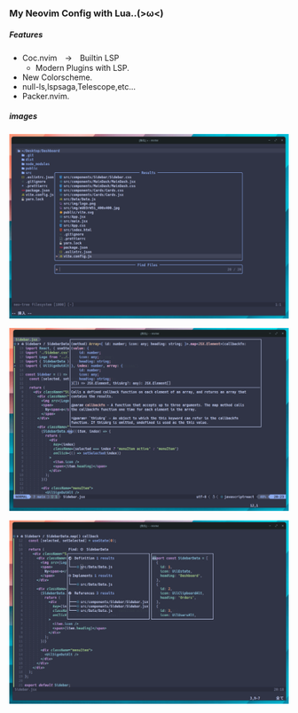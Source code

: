### My Neovim Config with Lua..(>ω<)

##### Features
- Coc.nvim　→　Builtin LSP
  - Modern Plugins with LSP.
- New Colorscheme.
- null-ls,lspsaga,Telescope,etc...
- Packer.nvim.  

##### images
![](imgs/ksnip_20221002-224851.png)

![](imgs/ksnip_20221002-225001.png)

![](imgs/ksnip_20221002-225221.png)